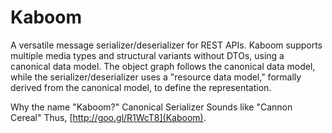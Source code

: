 Kaboom
======

A versatile message serializer/deserializer for REST APIs. Kaboom supports multiple media types and structural variants without DTOs, using a canonical data model.  The object graph follows the canonical data model, while the serializer/deserializer uses a "resource data model," formally derived from the canonical model, to define the representation.

Why the name "Kaboom?"
Canonical Serializer
Sounds like "Cannon Cereal"
Thus, [http://goo.gl/R1WcT8](Kaboom).
